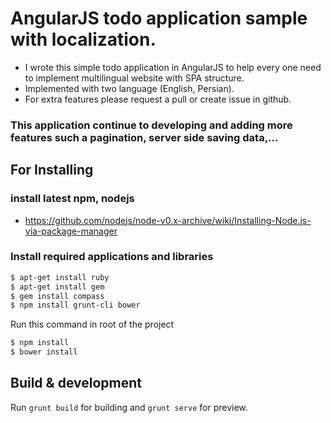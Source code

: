 # AngularJS todo application sample with localization.

* I wrote this simple todo application in AngularJS to help every one need to implement multilingual website with SPA structure.
* Implemented with two language (English, Persian).
* For extra features please request a pull or create issue in github.

### This application continue to developing and adding more features such a pagination, server side saving data,...

## For Installing
### install latest npm, nodejs
* https://github.com/nodejs/node-v0.x-archive/wiki/Installing-Node.js-via-package-manager

### Install required applications and libraries
```bash
$ apt-get install ruby
$ apt-get install gem
$ gem install compass
$ npm install grunt-cli bower
```
Run this command in root of the project
```bash
$ npm install
$ bower install
```

## Build & development

Run `grunt build` for building and `grunt serve` for preview.

